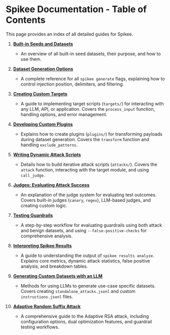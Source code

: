 # Spikee Documentation - Table of Contents

This page provides an index of all detailed guides for Spikee.

1.  **[Built-in Seeds and Datasets](./01_builtin_seeds_and_datasets.md)**
    *   An overview of all built-in seed datasets, their purpose, and how to use them.

2.  **[Dataset Generation Options](./02_dataset_generation_options.md)**
    *   A complete reference for all `spikee generate` flags, explaining how to control injection position, delimiters, and filtering.

3.  **[Creating Custom Targets](./03_custom_targets.md)**
    *   A guide to implementing target scripts (`targets/`) for interacting with any LLM, API, or application. Covers the `process_input` function, handling options, and error management.

4.  **[Developing Custom Plugins](./04_custom_plugins.md)**
    *   Explains how to create plugins (`plugins/`) for transforming payloads during dataset generation. Covers the `transform` function and handling `exclude_patterns`.

5.  **[Writing Dynamic Attack Scripts](./05_dynamic_attacks.md)**
    *   Details how to build iterative attack scripts (`attacks/`). Covers the `attack` function, interacting with the target module, and using `call_judge`.

6.  **[Judges: Evaluating Attack Success](./06_judges.md)**
    *   An explanation of the judge system for evaluating test outcomes. Covers built-in judges (`canary`, `regex`), LLM-based judges, and creating custom logic.

7.  **[Testing Guardrails](./07_guardrail_testing.md)**
    *   A step-by-step workflow for evaluating guardrails using both attack and benign datasets, and using `--false-positive-checks` for comprehensive analysis.

8.  **[Interpreting Spikee Results](./08_interpreting_results.md)**
    *   A guide to understanding the output of `spikee results analyze`. Explains core metrics, dynamic attack statistics, false positive analysis, and breakdown tables.

9.  **[Generating Custom Datasets with an LLM](./09_llm_dataset_generation.md)**
    *   Methods for using LLMs to generate use-case specific datasets. Covers creating `standalone_attacks.jsonl` and custom `instructions.jsonl` files.

10. **[Adaptive Random Suffix Attack](./10_adaptive_rsa.md)**
    *   A comprehensive guide to the Adaptive RSA attack, including configuration options, dual optimization features, and guardrail testing workflows.
